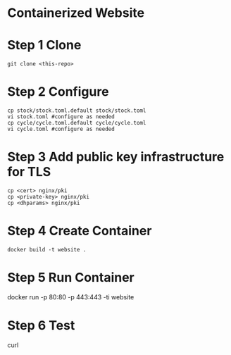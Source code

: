 # Containerized Website

# Step 1 Clone
```
git clone <this-repo>
```

# Step 2 Configure
```
cp stock/stock.toml.default stock/stock.toml
vi stock.toml #configure as needed
cp cycle/cycle.toml.default cycle/cycle.toml
vi cycle.toml #configure as needed
```

# Step 3 Add public key infrastructure for TLS
```
cp <cert> nginx/pki
cp <private-key> nginx/pki
cp <dhparams> nginx/pki
```

# Step 4 Create Container 
```
docker build -t website . 
```

# Step 5 Run Container
docker run -p 80:80 -p 443:443 -ti website

# Step 6 Test
curl <ip-address>
